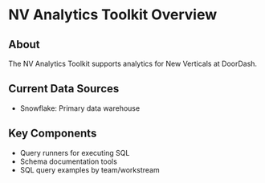 # NV Analytics Toolkit Overview

## About

The NV Analytics Toolkit supports analytics for New Verticals at DoorDash.

## Current Data Sources

- Snowflake: Primary data warehouse

## Key Components

- Query runners for executing SQL
- Schema documentation tools
- SQL query examples by team/workstream 